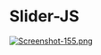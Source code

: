 # Slider-JS
 
 [![Screenshot-155.png](https://i.postimg.cc/6pn0TbFd/Screenshot-155.png)](https://postimg.cc/bZYbBgyJ)
